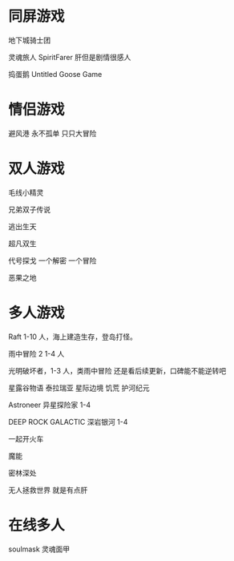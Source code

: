 # 同屏游戏

地下城骑士团

灵魂旅人 SpiritFarer 肝但是剧情很感人

捣蛋鹅 Untitled Goose Game

# 情侣游戏

避风港 永不孤单  只只大冒险  

# 双人游戏

毛线小精灵

兄弟双子传说

逃出生天

超凡双生

代号探戈  一个解密 一个冒险

恶果之地

# 多人游戏

Raft 1-10 人，海上建造生存，登岛打怪。

雨中冒险 2 1-4 人

光明破坏者，1-3 人，类雨中冒险 还是看后续更新，口碑能不能逆转吧

星露谷物语     泰拉瑞亚    星际边境    饥荒   护河纪元

Astroneer 异星探险家 1-4 

DEEP ROCK GALACTIC 深岩银河  1-4

一起开火车

魔能

密林深处

无人拯救世界 就是有点肝

# 在线多人

soulmask 灵魂面甲
